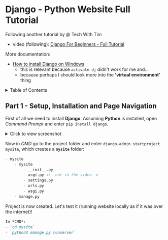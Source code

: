 # Django - Python Website Full Tutorial

Following another tutorial by @ Tech With Tim
- video (following): [Django For Beginners - Full Tutorial](https://youtu.be/sm1mokevMWk)

More documentation:
- [How to install Django on Windows](https://docs.djangoproject.com/en/4.1/howto/windows/)
    - this is relevant because `activate dj` didn't work for me and...
    - because perhaps I should look more into the **'virtual environment'** thing


<details>
<summary>Table of Contents</summary>

- [Django - Python Website Full Tutorial](#django---python-website-full-tutorial)
  - [Part 1 - Setup, Installation and Page Navigation](#part-1---setup-installation-and-page-navigation)


</details>

## Part 1 - Setup, Installation and Page Navigation

First of all we need to install **Django**. Assuming **Python** is installed, open *Command Prompt* and enter `pip install django`.
<details>
<summary>Click to view screenshot</summary>

![pipinstalldjango](/SLIT-projects/03-Software_Development/06-django-build_website/images/part1-pipinstalldjango.PNG)

</details>

<!-- ~~Now, `activate dj`...~~ -->

Now in *CMD* go to the project folder and enter `django-admin startproject mysite`, which creates a **`mysite`** folder:

```markdown
- mysite
    - mysite
        - __init__.py
        - asgi.py <!--not in the video-->
        - settings.py
        - urls.py
        - wsgi.py
    - manage.py 
```

Project is now created. Let's test it (running website locally as if it was over the internet)!

```markdown
In *CMD*:
- `cd mysite`
- `python3 manage.py runserver`

